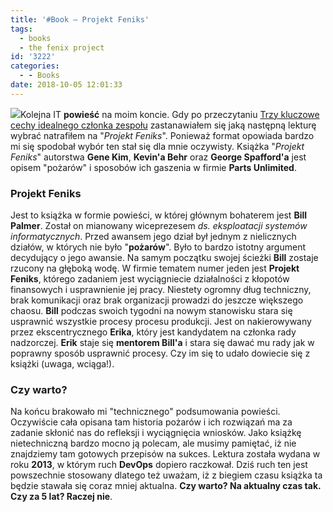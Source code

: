 ```yaml
---
title: '#Book – Projekt Feniks'
tags:
  - books
  - the fenix project
id: '3222'
categories:
  - - Books
date: 2018-10-05 12:01:33
---
```


![](http://codecouple.pl/wp-content/uploads/2018/10/projektFeniks.png)Kolejna IT **powieść** na moim koncie. Gdy po przeczytaniu [Trzy kluczowe cechy idealnego członka zespołu](http://codecouple.pl/2018/09/28/book-trzy-kluczowe-cechy-idealnego-czlonka-zespolu/) zastanawiałem się jaką następną lekturę wybrać natrafiłem na "_Projekt Feniks_". Ponieważ format opowiada bardzo mi się spodobał wybór ten stał się dla mnie oczywisty. Książka "_Projekt Feniks_" autorstwa **Gene Kim**, **Kevin'a Behr** oraz **George Spafford'a** jest opisem "pożarów" i sposobów ich gaszenia w firmie **Parts Unlimited**.
<!-- more -->
### Projekt Feniks

Jest to książka w formie powieści, w której głównym bohaterem jest **Bill Palmer**. Został on mianowany wiceprezesem _ds. eksploatacji systemów informatycznych_. Przed awansem jego dział był jednym z nielicznych działów, w których nie było "**pożarów**". Było to bardzo istotny argument decydujący o jego awansie. Na samym początku swojej ścieżki **Bill** zostaje rzucony na głęboką wodę. W firmie tematem numer jeden jest **Projekt Feniks**, którego zadaniem jest wyciągniecie działalności z kłopotów finansowych i usprawnienie jej pracy. Niestety ogromny dług techniczny, brak komunikacji oraz brak organizacji prowadzi do jeszcze większego chaosu. **Bill** podczas swoich tygodni na nowym stanowisku stara się usprawnić wszystkie procesy procesu produkcji. Jest on nakierowywany przez ekscentrycznego **Erika**, który jest kandydatem na członka rady nadzorczej. **Erik** staje się **mentorem Bill'a** i stara się dawać mu rady jak w poprawny sposób usprawnić procesy. Czy im się to udało dowiecie się z książki (uwaga, wciąga!).

### Czy warto?

Na końcu brakowało mi "technicznego" podsumowania powieści. Oczywiście cała opisana tam historia pożarów i ich rozwiązań ma za zadanie skłonić nas do refleksji i wyciągnięcia wniosków. Jako książkę nietechniczną bardzo mocno ją polecam, ale musimy pamiętać, iż nie znajdziemy tam gotowych przepisów na sukces. Lektura została wydana w roku **2013**, w którym ruch **DevOps** dopiero raczkował. Dziś ruch ten jest powszechnie stosowany dlatego też uważam, iż z biegiem czasu książka ta będzie stawała się coraz mniej aktualna. **Czy warto? Na aktualny czas tak. Czy za 5 lat? Raczej nie**.